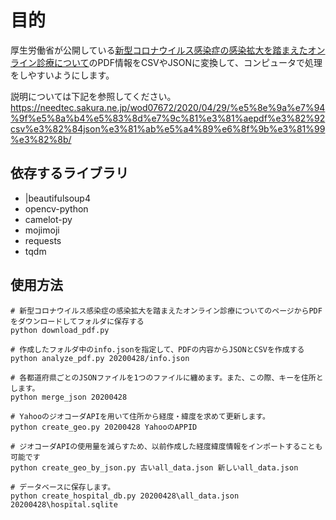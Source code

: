 # 目的
厚生労働省が公開している[新型コロナウイルス感染症の感染拡大を踏まえたオンライン診療について](https://www.mhlw.go.jp/stf/seisakunitsuite/bunya/kenkou_iryou/iryou/rinsyo/index_00014.html)のPDF情報をCSVやJSONに変換して、コンピュータで処理をしやすいようにします。

説明については下記を参照してください。
https://needtec.sakura.ne.jp/wod07672/2020/04/29/%e5%8e%9a%e7%94%9f%e5%8a%b4%e5%83%8d%e7%9c%81%e3%81%aepdf%e3%82%92csv%e3%82%84json%e3%81%ab%e5%a4%89%e6%8f%9b%e3%81%99%e3%82%8b/


## 依存するライブラリ
 - |beautifulsoup4
 - opencv-python
 - camelot-py
 - mojimoji
 - requests
 - tqdm

## 使用方法

```
# 新型コロナウイルス感染症の感染拡大を踏まえたオンライン診療についてのページからPDFをダウンロードしてフォルダに保存する
python download_pdf.py

# 作成したフォルダ中のinfo.jsonを指定して、PDFの内容からJSONとCSVを作成する
python analyze_pdf.py 20200428/info.json

# 各都道府県ごとのJSONファイルを1つのファイルに纏めます。また、この際、キーを住所とします。
python merge_json 20200428

# YahooのジオコーダAPIを用いて住所から経度・緯度を求めて更新します。
python create_geo.py 20200428 YahooのAPPID

# ジオコーダAPIの使用量を減らすため、以前作成した経度緯度情報をインポートすることも可能です
python create_geo_by_json.py 古いall_data.json 新しいall_data.json

# データベースに保存します。
python create_hospital_db.py 20200428\all_data.json 20200428\hospital.sqlite
```
